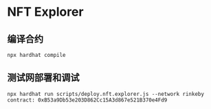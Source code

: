 # NFT Explorer


## 编译合约
```
npx hardhat compile
```

## 测试网部署和调试
```
npx hardhat run scripts/deploy.nft.explorer.js --network rinkeby 
contract: 0xB53a9Db53e203D862Cc15A3d867e521B370e4Fd9
```
